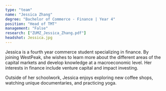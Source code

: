 ```yaml
---
type: "team"
name: "Jessica Zhang"
degree: "Bachelor of Commerce - Finance | Year 4"
position: "Head of TMT"
management: "False"
research: ["ZUMZ_Jessica_Zhang.pdf"]
headshot: Jessica.jpg
---
```


Jessica is a fourth year commerce student specializing in finance. By joining WestPeak, she wishes to learn more about the different areas of the capital markets and develop knowledge at a macroeconomic level. Her interests in finance include venture capital and impact investing.

Outside of her schoolwork, Jessica enjoys exploring new coffee shops, watching unique documentaries, and practicing yoga.